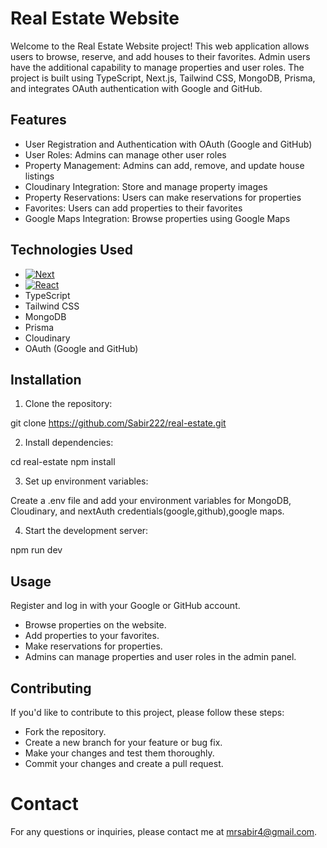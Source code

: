 # Real Estate Website

Welcome to the Real Estate Website project! This web application allows users to browse, reserve, and add houses to their favorites. Admin users have the additional capability to manage properties and user roles. The project is built using TypeScript, Next.js, Tailwind CSS, MongoDB, Prisma, and integrates OAuth authentication with Google and GitHub.

## Features

- User Registration and Authentication with OAuth (Google and GitHub)
- User Roles: Admins can manage other user roles
- Property Management: Admins can add, remove, and update house listings
- Cloudinary Integration: Store and manage property images
- Property Reservations: Users can make reservations for properties
- Favorites: Users can add properties to their favorites
- Google Maps Integration: Browse properties using Google Maps

## Technologies Used

- [![Next][Next.js]][Next-url]
- [![React][React.js]][React-url]
- TypeScript
- Tailwind CSS
- MongoDB
- Prisma
- Cloudinary
- OAuth (Google and GitHub)

## Installation

1. Clone the repository:

git clone <https://github.com/Sabir222/real-estate.git>

2. Install dependencies:

cd real-estate
npm install

3. Set up environment variables:

Create a .env file and add your environment variables for MongoDB, Cloudinary, and nextAuth credentials(google,github),google maps.

4. Start the development server:

npm run dev

## Usage

Register and log in with your Google or GitHub account.

- Browse properties on the website.
- Add properties to your favorites.
- Make reservations for properties.
- Admins can manage properties and user roles in the admin panel.

## Contributing

If you'd like to contribute to this project, please follow these steps:

- Fork the repository.
- Create a new branch for your feature or bug fix.
- Make your changes and test them thoroughly.
- Commit your changes and create a pull request.

# Contact

For any questions or inquiries, please contact me at mrsabir4@gmail.com.

[Next.js]: https://img.shields.io/badge/next.js-000000?style=for-the-badge&logo=nextdotjs&logoColor=white
[Next-url]: https://nextjs.org/
[React.js]: https://img.shields.io/badge/React-20232A?style=for-the-badge&logo=react&logoColor=61DAFB
[React-url]: https://reactjs.org/
